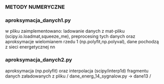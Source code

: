 ### METODY NUMERYCZNE
### aproksymacja_danych1.py
w pliku zaimplementowano: ladowanie danych z mat-pliku (scipy.io.loadmat,squeeze_me), preprocesing tych danych oraz aproksymacje wielomianem rzedu 1 (np.polyfit,np.polyval), dane pochodzą z sieci energetycznej nn
### aproksymacja_danych2.py
aproksymacja (np.polyfit) oraz interpolacja (scipy/interp1d) fragmentu danych załadowanych z pliku / dane_energ_14_sygnalow.py -> dane13 / 
